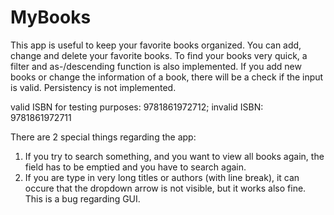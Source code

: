 MyBooks
=======

This app is useful to keep your favorite books organized.
You can add, change and delete your favorite books. 
To find your books very quick, a filter and as-/descending function is also implemented.
If you add new books or change the information of a book, there will be a check if the input is valid.
Persistency is not implemented.

valid ISBN for testing purposes: 9781861972712; invalid ISBN: 9781861972711

There are 2 special things regarding the app:
1) If you try to search something, and you want to view all books again, the field has to be emptied and you have to search again.
2) If you are type in very long titles or authors (with line break), it can occure that the dropdown arrow is not visible, but it works also fine.
This is a bug regarding GUI.
